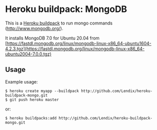 # Heroku buildpack: MongoDB

This is a [Heroku buildpack](http://devcenter.heroku.com/articles/buildpacks) to run mongo commands (http://www.mongodb.org/).

It installs MongoDB 7.0 for Ubuntu 20.04 from [https://fastdl.mongodb.org/linux/mongodb-linux-x86_64-ubuntu1604-4.2.3.tgz](https://fastdl.mongodb.org/linux/mongodb-linux-x86_64-ubuntu2004-7.0.0.tgz) 

Usage
-----

Example usage:

    $ heroku create myapp --buildpack http://github.com/Lendix/heroku-buildpack-mongo.git
    $ git push heroku master
    
or:

    $ heroku buildpacks:add http://github.com/Lendix/heroku-buildpack-mongo.git
